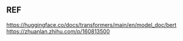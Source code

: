 

## REF   
https://huggingface.co/docs/transformers/main/en/model_doc/bert   
https://zhuanlan.zhihu.com/p/160813500   
